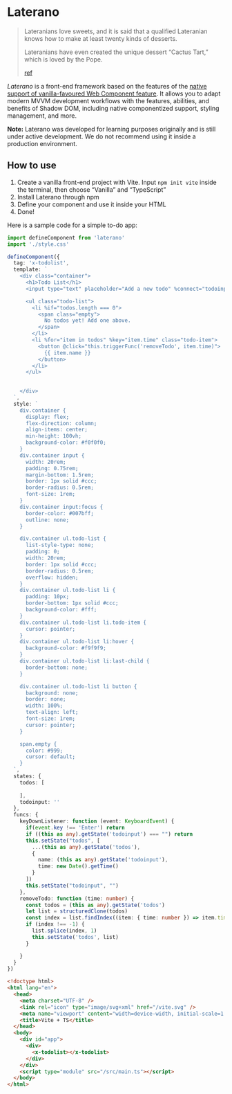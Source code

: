 # Laterano

> Lateranians love sweets, and it is said that a qualified Lateranian knows how to make at least twenty kinds of desserts. 
> 
> Lateranians have even created the unique dessert “Cactus Tart,” which is loved by the Pope.
> 
> [ref](https://prts.wiki/w/%E6%B3%B0%E6%8B%89%E5%A4%A7%E5%85%B8:%E5%9C%B0%E7%90%86/%E6%8B%89%E7%89%B9%E5%85%B0#:~:text=%E6%8B%89%E7%89%B9%E5%85%B0%E4%BA%BA,%E5%93%81%EF%BC%8C%E5%8F%97%E5%88%B0%E6%95%99%E5%AE%97%E5%96%9C%E7%88%B1%E3%80%82)

*Laterano* is a front-end framework based on the features of the [native support of vanilla-favoured Web Component feature](https://developer.mozilla.org/en-US/docs/Web/API/Web_components). It allows you to adapt modern MVVM development workflows with the features, abilities, and benefits of Shadow DOM, including native componentized support, styling management, and more.

**Note:** Laterano was developed for learning purposes originally and is still under active development. We do not recommend using it inside a production environment.

## How to use

1. Create a vanilla front-end project with Vite. Input `npm init vite` inside the terminal, then choose “Vanilla” and “TypeScript”
2. Install Laterano through npm
3. Define your component and use it inside your HTML
4. Done!

Here is a sample code for a simple to-do app:

```ts
import defineComponent from 'laterano'
import './style.css'

defineComponent({
  tag: 'x-todolist',
  template: `
    <div class="container">
      <h1>Todo List</h1>
      <input type="text" placeholder="Add a new todo" %connect="todoinput" @keyup="e => this.triggerFunc('keyDownListener', e)" />

      <ul class="todo-list">
        <li %if="todos.length === 0">
          <span class="empty">
            No todos yet! Add one above.
          </span>
        </li>
        <li %for="item in todos" %key="item.time" class="todo-item">
          <button @click="this.triggerFunc('removeTodo', item.time)">
            {{ item.name }}
          </button>
        </li>
      </ul>

      
    </div>
  `,
  style: `
    div.container {
      display: flex;
      flex-direction: column;
      align-items: center;
      min-height: 100vh;
      background-color: #f0f0f0;
    }
    div.container input {
      width: 20rem;
      padding: 0.75rem;
      margin-bottom: 1.5rem;
      border: 1px solid #ccc;
      border-radius: 0.5rem;
      font-size: 1rem;
    }
    div.container input:focus {
      border-color: #007bff;
      outline: none;
    }

    div.container ul.todo-list {
      list-style-type: none;
      padding: 0;
      width: 20rem;
      border: 1px solid #ccc;
      border-radius: 0.5rem;
      overflow: hidden;
    }
    div.container ul.todo-list li {
      padding: 10px;
      border-bottom: 1px solid #ccc;
      background-color: #fff;
    }
    div.container ul.todo-list li.todo-item {
      cursor: pointer;
    }
    div.container ul.todo-list li:hover {
      background-color: #f9f9f9;
    }
    div.container ul.todo-list li:last-child {
      border-bottom: none;
    }

    div.container ul.todo-list li button {
      background: none;
      border: none;
      width: 100%;
      text-align: left;
      font-size: 1rem;
      cursor: pointer;
    }

    span.empty {
      color: #999;
      cursor: default;
    }
  `,
  states: {
    todos: [
      
    ],
    todoinput: ''
  },
  funcs: {
    keyDownListener: function (event: KeyboardEvent) {
      if(event.key !== 'Enter') return
      if ((this as any).getState('todoinput') === "") return
      this.setState("todos", [
        ...(this as any).getState('todos'),
        {
          name: (this as any).getState('todoinput'),
          time: new Date().getTime()
        }
      ])
      this.setState("todoinput", "")
    },
    removeTodo: function (time: number) {
      const todos = (this as any).getState('todos')
      let list = structuredClone(todos)
      const index = list.findIndex((item: { time: number }) => item.time === time)
      if (index !== -1) {
        list.splice(index, 1)
        this.setState('todos', list)
      }

    }
  }
})
```

```html
<!doctype html>
<html lang="en">
  <head>
    <meta charset="UTF-8" />
    <link rel="icon" type="image/svg+xml" href="/vite.svg" />
    <meta name="viewport" content="width=device-width, initial-scale=1.0" />
    <title>Vite + TS</title>
  </head>
  <body>
    <div id="app">
      <div>
        <x-todolist></x-todolist>
      </div>
    </div>
    <script type="module" src="/src/main.ts"></script>
  </body>
</html>
```